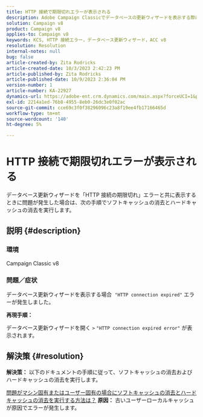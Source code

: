 ```yaml
---
title: HTTP 接続で期限切れエラーが表示される
description: Adobe Campaign Classicでデータベースの更新ウィザードを表示する際に、「HTTP connection expired error」を修正する方法を説明します。
solution: Campaign v8
product: Campaign v8
applies-to: Campaign v8
keywords: KCS, HTTP 接続エラー，データベース更新ウィザード，ACC v8
resolution: Resolution
internal-notes: null
bug: false
article-created-by: Zita Rodricks
article-created-date: 10/3/2023 2:42:23 PM
article-published-by: Zita Rodricks
article-published-date: 10/9/2023 2:36:04 PM
version-number: 1
article-number: KA-22927
dynamics-url: https://adobe-ent.crm.dynamics.com/main.aspx?forceUCI=1&pagetype=entityrecord&etn=knowledgearticle&id=f0bd8a0c-fb61-ee11-be6e-6045bd006268
exl-id: 2214a1ed-76b8-4955-8eb0-26dc3e0f02ac
source-git-commit: cce69c3f0f38296096c23a8f19ee4fb17166465d
workflow-type: tm+mt
source-wordcount: '140'
ht-degree: 5%

---
```


# HTTP 接続で期限切れエラーが表示される


データベース更新ウィザードを「HTTP 接続の期限切れ」エラーと共に表示するときに問題が発生した場合は、次の手順でソフトキャッシュの消去とハードキャッシュの消去を実行します。

## 説明 {#description}


### <b>環境</b>

Campaign Classic v8



### <b>問題／症状</b>

データベース更新ウィザードを表示する場合  `"HTTP connection expired"` エラーが発生しました。

<b>再現手順：</b>

データベース更新ウィザードを開く `>`  `"HTTP connection expired error"` が表示されます。


## 解決策 {#resolution}

<b>解決策：</b>
以下のドキュメントの手順に従って、ソフトキャッシュの消去およびハードキャッシュの消去を実行します。

[問題がマシン固有またはユーザー固有の場合にソフトキャッシュの消去とハードキャッシュの消去を実行する方法は？](https://experienceleague.adobe.com/docs/campaign-classic/using/getting-started/starting-with-adobe-campaign/faq/faq-campaign-config.html?lang=en#perform-soft-cache-clear)
<b>原因：</b>
古いユーザーローカルキャッシュが原因でエラーが発生します。
